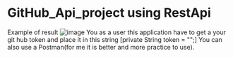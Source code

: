 # GitHub_Api_project using RestApi 
Example of result
![image](https://github.com/ohayer/GitHub_Api_project/assets/123175037/b468632a-f8c8-41bf-8832-709c3faa745c)
You as a user this application have to get a your git hub token and place it in this string [private String token = "";]
You can also use a Postman(for me it is better and more practice to use).
